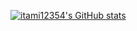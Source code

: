 [![itami12354's GitHub stats](https://github-readme-stats.vercel.app/api?username=itami12354&bg_color=1e1e2e&text_color=cdd6f4&icon_color=f38ba8&title_color=f5c2e7)](https://github.com/anuraghazra/github-readme-stats)
